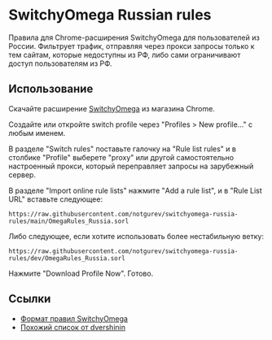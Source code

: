 # SwitchyOmega Russian rules

Правила для Chrome-расширения SwitchyOmega для пользователей из России. Фильтрует трафик, отправляя через прокси запросы
только к тем сайтам, которые недоступны из РФ, либо сами ограничивают доступ пользователям из РФ.

## Использование

Скачайте
расширение [SwitchyOmega](https://chromewebstore.google.com/detail/proxy-switchyomega/padekgcemlokbadohgkifijomclgjgif)
из магазина Chrome.

Создайте или откройте switch profile через "Profiles > New profile..." с любым именем.

В разделе "Switch rules" поставьте галочку на "Rule list rules" и в столбике "Profile" выберете "proxy" или другой
самостоятельно настроенный прокси, который переправляет запросы на зарубежный сервер.

В разделе "Import online rule lists" нажмите "Add a rule list", и в "Rule List URL" вставьте следующее:

```
https://raw.githubusercontent.com/notgurev/switchyomega-russia-rules/main/OmegaRules_Russia.sorl
```

Либо следующее, если хотите использовать более нестабильную ветку:

```
https://raw.githubusercontent.com/notgurev/switchyomega-russia-rules/dev/OmegaRules_Russia.sorl
```

Нажмите "Download Profile Now". Готово.

## Ссылки

- [Формат правил SwitchyOmega](https://github.com/FelisCatus/SwitchyOmega/wiki/SwitchyOmega-conditions-format)
- [Похожий список от dvershinin](https://github.com/dvershinin/switchy-rules)
